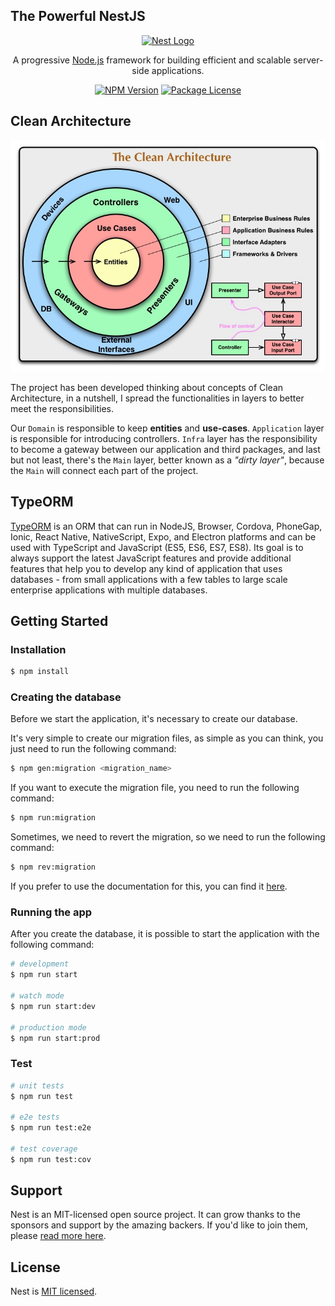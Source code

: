 ## The Powerful NestJS

<p align="center">
  <a href="http://nestjs.com/" target="blank"><img src="https://nestjs.com/img/logo_text.svg" width="320" alt="Nest Logo" /></a>
</p>

<p align="center">A progressive <a href="http://nodejs.org" target="_blank">Node.js</a> framework for building efficient and scalable server-side applications.</p>
<p align="center">
    <a href="https://www.npmjs.com/~nestjscore" target="_blank"><img src="https://img.shields.io/npm/v/@nestjs/core.svg" alt="NPM Version" /></a>
    <a href="https://www.npmjs.com/~nestjscore" target="_blank"><img src="https://img.shields.io/npm/l/@nestjs/core.svg" alt="Package License" /></a>
</p>
<!--[![Backers on Open Collective](https://opencollective.com/nest/backers/badge.svg)](https://opencollective.com/nest#backer)
[![Sponsors on Open Collective](https://opencollective.com/nest/sponsors/badge.svg)](https://opencollective.com/nest#sponsor)-->

## Clean Architecture

![alt text](./public/clean-architecture.jpg "Clean Architecture")

The project has been developed thinking about concepts of Clean Architecture,
in a nutshell, I spread the functionalities in layers to better meet the responsibilities.

Our `Domain` is responsible to keep **entities** and **use-cases**. `Application`
layer is responsible for introducing controllers. `Infra` layer has the responsibility
to become a gateway between our application and third packages, and last but not least,
there's the `Main` layer, better known as a _"dirty layer"_, because the `Main` will
connect each part of the project.

## TypeORM
[TypeORM](https://typeorm.io/#/) is an ORM that can run in NodeJS, Browser, Cordova,
PhoneGap, Ionic, React Native, NativeScript, Expo, and Electron platforms and can be
used with TypeScript and JavaScript (ES5, ES6, ES7, ES8). Its goal is to always support
the latest JavaScript features and provide additional features that help you to
develop any kind of application that uses databases - from small applications with
a few tables to large scale enterprise applications with multiple databases.

## Getting Started
### Installation

```bash
$ npm install
```

### Creating the database

Before we start the application, it's necessary to create our database.

It's very simple to create our migration files, as simple as you can think, you just need to run
the following command:

```bash
$ npm gen:migration <migration_name>
```
If you want to execute the migration file, you need to run the following command:

```bash
$ npm run:migration
```

Sometimes, we need to revert the migration, so we need to run the following command:

```bash
$ npm rev:migration
```

If you prefer to use the documentation for this, you can find it [here](https://orkhan.gitbook.io/typeorm/docs/migrations).

### Running the app

After you create the database, it is possible to start the application with the following command:

```bash
# development
$ npm run start

# watch mode
$ npm run start:dev

# production mode
$ npm run start:prod
```

### Test

```bash
# unit tests
$ npm run test

# e2e tests
$ npm run test:e2e

# test coverage
$ npm run test:cov
```

## Support

Nest is an MIT-licensed open source project. It can grow thanks to the sponsors and support by the amazing backers.
If you'd like to join them, please [read more here](https://docs.nestjs.com/support).

## License

Nest is [MIT licensed](LICENSE).
